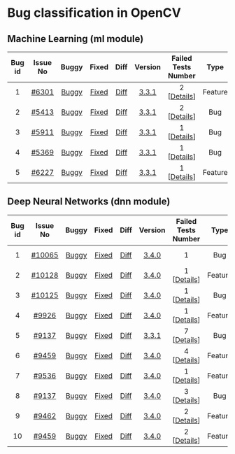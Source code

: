 # Bug classification in OpenCV

## Machine Learning (ml module)
  Bug id |Issue No | Buggy | Fixed | Diff | Version | Failed Tests <br> Number  | Type | Issue <br> Registered | Issue <br> Resolved | 
 :-------:|:-------:|:-----:|:-----:|:----:|:-------:|:------------------------:|:----:|:---------------------:|:-------------------:|
1 | [#6301](https://github.com/opencv/opencv/issues/6301) | [Buggy](https://github.com/tum-i22/CBugPP/blob/c15d2336f4a501e6d46dbb53b980e588b96a6149/Projects/opencv_ml/Bug%20id%201%20%5B%20Issue%20%236301%20%5D/svm.cpp) | [Fixed](https://github.com/tum-i22/CBugPP/blob/master/Projects/opencv_ml/Bug%20id%201%20%5B%20Issue%20%236301%20%5D/svm.cpp) | [Diff](https://github.com/tum-i22/CBugPP/commit/cb621d1ebd3f724b9a885858b46371902ccb33ca) | [3.3.1](https://github.com/opencv/opencv/tree/3.3.1) | 2 [[Details]()] | Feature | Mar 19, 2016 | May 22, 2016 |
2 | [#5413](https://github.com/opencv/opencv/issues/5413) | [Buggy](https://github.com/tum-i22/CBugPP/blob/afacf80104b4c29e946003f94a8fd1b9c6232ab6/Projects/opencv_ml/Bug%20id%202%20%5B%20Issue%20%235413%20%5D/lr.cpp) | [Fixed](https://github.com/tum-i22/CBugPP/blob/master/Projects/opencv_ml/Bug%20id%202%20%5B%20Issue%20%235413%20%5D/lr.cpp) | [Diff](https://github.com/tum-i22/CBugPP/commit/949258143968a02b43b2e233d01f745c2e726659) | [3.3.1](https://github.com/opencv/opencv/tree/3.3.1) | 2 [[Details]()] | Bug | Sep 28, 2015 | Dec 23, 2015 |
3 | [#5911](https://github.com/opencv/opencv/issues/5911) | [Buggy](https://github.com/tum-i22/CBugPP/blob/600e1a81dd8ea4f994accb7f5fd19fa7eafd4f46/Projects/opencv_ml/Bug%20id%203%20%5B%20Issue%20%235911%20%5D/nbayes.cpp) | [Fixed](https://github.com/tum-i22/CBugPP/blob/master/Projects/opencv_ml/Bug%20id%203%20%5B%20Issue%20%235911%20%5D/nbayes.cpp) | [Diff](https://github.com/tum-i22/CBugPP/commit/200ec3fc666f96b1f0b309fc78b351870112c6df) | [3.3.1](https://github.com/opencv/opencv/tree/3.3.1) | 1 [[Details]()] | Bug | Jan 2, 2016 | Jan 6, 2016 |
4 | [#5369](https://github.com/opencv/opencv/issues/5369) | [Buggy](https://github.com/tum-i22/CBugPP/blob/a91ef25eb1aebb997e2bcf19d90bd45cd9e688a8/Projects/opencv_ml/Bug%20id%204%20%5B%20Issue%20%235369%20%5D/svm.cpp) | [Fixed](https://github.com/tum-i22/CBugPP/blob/master/Projects/opencv_ml/Bug%20id%204%20%5B%20Issue%20%235369%20%5D/svm.cpp) | [Diff](https://github.com/tum-i22/CBugPP/commit/ebc0058589f5f8fa754b648ff159daf9cd32a596) | [3.3.1](https://github.com/opencv/opencv/tree/3.3.1) | 1 [[Details]()] | Bug | Sep 19, 2015 | Dec 9, 2015 |
5 | [#6227](https://github.com/opencv/opencv/issues/6227) | [Buggy](https://github.com/tum-i22/CBugPP/tree/988ebe66d831d230a131a0b8d288813a2dcc3134/Projects/opencv_ml/Bug%20id%205%20%5B%20Issue%20%236227%20%5D) | [Fixed](https://github.com/tum-i22/CBugPP/tree/master/Projects/opencv_ml/Bug%20id%205%20%5B%20Issue%20%236227%20%5D) | [Diff](https://github.com/tum-i22/CBugPP/commit/f6384457554d2a58cbdea1c287b35706c3ecc550) | [3.3.1](https://github.com/opencv/opencv/tree/3.3.1) | 1 [[Details]()] | Feature | Mar 9, 2016 | Mar 2, 2017 |


## Deep Neural Networks (dnn module)
  Bug id |Issue No | Buggy | Fixed | Diff | Version | Failed Tests <br> Number  | Type | Issue <br> Registered | Issue <br> Resolved | 
 :-------:|:-------:|:-----:|:-----:|:----:|:-------:|:------------------------:|:----:|:---------------------:|:-------------------:|
1 | [#10065](https://github.com/opencv/opencv/issues/10065) | [Buggy](https://github.com/tum-i22/CBugPP/blob/ef90d77fb5278c584a5397219fc9a9b338ad0809/Projects/opencv_dnn/Bug%20id%201%20%5B%20Issue%20%2310065%20%5D/tf_importer.cpp) | [Fixed](https://github.com/tum-i22/CBugPP/blob/master/Projects/opencv_dnn/Bug%20id%201%20%5B%20Issue%20%2310065%20%5D/tf_importer.cpp) | [Diff](https://github.com/tum-i22/CBugPP/commit/fd0fd112b602bce715def80fc492df0c3231e11d#diff-d9712208ab700676957dc2e95f6b3d79) | [3.4.0](https://github.com/opencv/opencv/tree/3.4.0) | 1 | Bug | Nov 10, 2017 | Dec 22, 2017 |
2 | [#10128](https://github.com/opencv/opencv/issues/10128) | [Buggy](https://github.com/tum-i22/CBugPP/blob/4e7dac27f39ed52cb9743c9946067715b59ac7ee/Projects/opencv_dnn/Bug%20id%202%20%5B%20Issue%20%2310128%20%5D/torch_importer.cpp) | [Fixed](https://github.com/tum-i22/CBugPP/blob/df4bffef753c972559c4a06b39d4553f252e3e9e/Projects/opencv_dnn/Bug%20id%202%20%5B%20Issue%20%2310128%20%5D/torch_importer.cpp) | [Diff](https://github.com/tum-i22/CBugPP/commit/df4bffef753c972559c4a06b39d4553f252e3e9e#diff-568c0773293f1bcebbe33923827de274) | [3.4.0](https://github.com/opencv/opencv/tree/3.4.0) | 1 [[Details](https://raw.githubusercontent.com/tum-i22/CBugPP/master/Assets/opencv_dnn/Bug_id_2_%5B%2310128%5D_tear-down.PNG)] | Feature  | Nov 21, 2017 | Dec 5, 2017 |
3 | [#10125](https://github.com/opencv/opencv/issues/10125) | [Buggy](https://github.com/tum-i22/CBugPP/blob/4661e3681ab846e6c42b507f67dd585ec9f7d2a9/Projects/opencv_dnn/Bug%20id%203%20%5B%20Issue%20%2310125%20%5D/dnn.cpp) | [Fixed](https://github.com/tum-i22/CBugPP/blob/c4ac49f00871e4d5dbd0dd912e16fe34ce55df52/Projects/opencv_dnn/Bug%20id%203%20%5B%20Issue%20%2310125%20%5D/dnn.cpp) | [Diff](https://github.com/tum-i22/CBugPP/commit/c4ac49f00871e4d5dbd0dd912e16fe34ce55df52#diff-d102c07adf23d9d0e064f8d861d09c90) | [3.4.0](https://github.com/opencv/opencv/tree/3.4.0) | 1 [[Details](https://raw.githubusercontent.com/tum-i22/CBugPP/master/Assets/opencv_dnn/Bug_id_3_%5B%2310125%5D_tear-down.png)] | Bug | Nov 21, 2017 | Nov 22, 2017 |
4 | [#9926](https://github.com/opencv/opencv/issues/9926) | [Buggy](https://github.com/tum-i22/CBugPP/blob/0a61f226e627af16361317145b4e56ad6fc79996/Projects/opencv_dnn/Bug%20id%204%20%5B%20Issue%20%239926%20%5D/dnn.cpp) | [Fixed](https://github.com/tum-i22/CBugPP/blob/a7b3b0572df392dbd1379b7979ab7b1267686255/Projects/opencv_dnn/Bug%20id%204%20%5B%20Issue%20%239926%20%5D/dnn.cpp) | [Diff](https://github.com/tum-i22/CBugPP/commit/a7b3b0572df392dbd1379b7979ab7b1267686255#diff-0f8d8571cb894d18f317a428851af94f) | [3.4.0](https://github.com/opencv/opencv/tree/3.4.0) | 1 [[Details](https://raw.githubusercontent.com/tum-i22/CBugPP/master/Assets/opencv_dnn/Bug_id_4_%5B%239926%5D_tear-down.png)] | Feature | Oct 24, 2017 | Oct 27, 2017 |
5 | [#9137](https://github.com/opencv/opencv/issues/9137) | [Buggy](https://github.com/tum-i22/CBugPP/blob/e45761d770bfb753dd8e84e2f0bab13d5e1a79f6/Projects/opencv_dnn/Bug%20id%205%20%5B%20Issue%20%239137%20%5D/convolution_layer.cpp) | [Fixed](https://github.com/tum-i22/CBugPP/blob/master/Projects/opencv_dnn/Bug%20id%205%20%5B%20Issue%20%239137%20%5D/convolution_layer.cpp) | [Diff](https://github.com/tum-i22/CBugPP/commit/863e866f80117cebc5ec390d13999fbbaa287d75) | [3.3.1](https://github.com/opencv/opencv/tree/3.3.1) | 7 [[Details](https://raw.githubusercontent.com/tum-i22/CBugPP/master/Assets/opencv_dnn/Bug_id_5_%5B%239137%5D_tear-down.png)] | Bug |  Jul 11, 2017 | Sep 5, 2017 |
6 | [#9459](https://github.com/opencv/opencv/issues/9459) | [Buggy](https://github.com/tum-i22/CBugPP/blob/95f72f4fd8f1257ce109c6517b9ebcd969aa56b9/Projects/opencv_dnn/Bug%20id%206%20%5B%20Issue%20%239459%20%5D/recurrent_layers.cpp) | [Fixed](https://github.com/tum-i22/CBugPP/blob/master/Projects/opencv_dnn/Bug%20id%206%20%5B%20Issue%20%239459%20%5D/recurrent_layers.cpp) | [Diff](https://github.com/tum-i22/CBugPP/commit/b67fcc0dd5eeb04307af5d1ac3b9fb59ef1dc232) | [3.4.0](https://github.com/opencv/opencv/tree/3.4.0) | 4 [[Details](https://raw.githubusercontent.com/tum-i22/CBugPP/master/Assets/opencv_dnn/Bug_id_6_%5B%239459%5D_tear-down.png)] | Feature | Aug 24, 2017 | Sep 28, 2017 |
7 | [#9536](https://github.com/opencv/opencv/issues/9536) | [Buggy](https://github.com/tum-i22/CBugPP/blob/99ea06367aeb27367f653bfc5e2334955ab846e8/Projects/opencv_dnn/Bug%20id%207%20%5B%20Issue%20%239536%20%5D/tf_importer.cpp) | [Fixed](https://github.com/tum-i22/CBugPP/blob/8216e8698ef289a7343df07d9c78f342a303aa84/Projects/opencv_dnn/Bug%20id%207%20%5B%20Issue%20%239536%20%5D/tf_importer.cpp) | [Diff](https://github.com/tum-i22/CBugPP/commit/8216e8698ef289a7343df07d9c78f342a303aa84) | [3.4.0](https://github.com/opencv/opencv/tree/3.4.0) | 1 [[Details](https://raw.githubusercontent.com/tum-i22/CBugPP/master/Assets/opencv_dnn/Bug_id_7_%5B%239536%5D_tear-down.png)] | Feature | Sep 1, 2017 | Sep 21, 2017 |
8 | [#9137](https://github.com/opencv/opencv/issues/9137) | [Buggy](https://github.com/tum-i22/CBugPP/blob/310096899bd5a98078c284e4e5866377ae0c4786/Projects/opencv_dnn/Bug%20id%208%20%5B%20Issue%20%239137%20%5D/padding_layer.cpp) | [Fixed](https://github.com/tum-i22/CBugPP/blob/master/Projects/opencv_dnn/Bug%20id%208%20%5B%20Issue%20%239137%20%5D/padding_layer.cpp) | [Diff](https://github.com/tum-i22/CBugPP/commit/6454a3021b8e1b4cf62f97a9393852530a6a264e) | [3.4.0](https://github.com/opencv/opencv/tree/3.4.0) | 3 [[Details](https://raw.githubusercontent.com/tum-i22/CBugPP/master/Assets/opencv_dnn/Bug_id_8_%5B%239137%5D_tear-down.png)] | Bug |  Jul 11, 2017 | Sep 5, 2017
9 | [#9462](https://github.com/opencv/opencv/issues/9462) | [Buggy](https://github.com/tum-i22/CBugPP/tree/8c00b9214cb8cf1e4e3de88ee5b29e4f85129f01/Projects/opencv_dnn/Bug%20id%209%20%5B%20Issue%20%239462%20%5D) | [Fixed](https://github.com/tum-i22/CBugPP/tree/master/Projects/opencv_dnn/Bug%20id%209%20%5B%20Issue%20%239462%20%5D) | [Diff](https://github.com/tum-i22/CBugPP/commit/4fcdc0ddaa064493fbec378dd3d213b8ba27a1e0) | [3.4.0](https://github.com/opencv/opencv/tree/3.4.0) | 2 [[Details](https://raw.githubusercontent.com/tum-i22/CBugPP/master/Assets/opencv_dnn/Bug_id_9_%5B%239462%5D_tear-down.png)] | Feature | Aug 25, 2017 | Sep 18, 2017 |
10 | [#9459](https://github.com/opencv/opencv/issues/9459) | [Buggy](https://github.com/tum-i22/CBugPP/blob/fe4a3a3a4486485762bcc33d989df8d33360f47f/Projects/opencv_dnn/Bug%20id%2010%20%5B%20Issue%20%239459%20%5D/tf_importer.cpp) | [Fixed](https://github.com/tum-i22/CBugPP/blob/master/Projects/opencv_dnn/Bug%20id%2010%20%5B%20Issue%20%239459%20%5D/tf_importer.cpp) | [Diff](https://github.com/tum-i22/CBugPP/commit/f576529a2e3d0c97dae1a4ede754a4628a9953be) | [3.4.0](https://github.com/opencv/opencv/tree/3.4.0) | 2 [[Details](https://raw.githubusercontent.com/tum-i22/CBugPP/master/Assets/opencv_dnn/Bug_id_10_%5B%239459%5D_tear-down.png)] | Feature | Aug 24, 2017 | Sep 28, 2017 |
